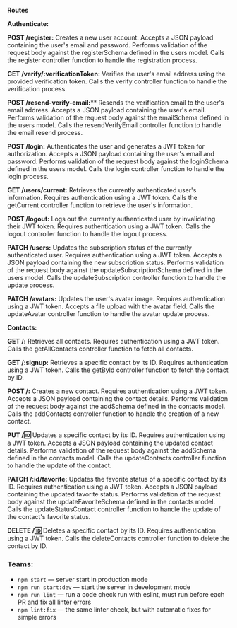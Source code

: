 **Routes<br>**

**Authenticate:<br>**

**POST /register:** Creates a new user account. Accepts a JSON payload containing the user's email and password. Performs validation of the request body against the registerSchema defined in the users model. Calls the register controller function to handle the registration process.

**GET /verify/:verificationToken:** Verifies the user's email address using the provided verification token. Calls the verify controller function to handle the verification process.

**POST /resend-verify-email:**** Resends the verification email to the user's email address. Accepts a JSON payload containing the user's email. Performs validation of the request body against the emailSchema defined in the users model. Calls the resendVerifyEmail controller function to handle the email resend process.

**POST /login:** Authenticates the user and generates a JWT token for authorization. Accepts a JSON payload containing the user's email and password. Performs validation of the request body against the loginSchema defined in the users model. Calls the login controller function to handle the login process.

**GET /users/current:** Retrieves the currently authenticated user's information. Requires authentication using a JWT token. Calls the getCurrent controller function to retrieve the user's information.

**POST /logout:** Logs out the currently authenticated user by invalidating their JWT token. Requires authentication using a JWT token. Calls the logout controller function to handle the logout process.

**PATCH /users:** Updates the subscription status of the currently authenticated user. Requires authentication using a JWT token. Accepts a JSON payload containing the new subscription status. Performs validation of the request body against the updateSubscriptionSchema defined in the users model. Calls the updateSubscription controller function to handle the update process.

**PATCH /avatars:** Updates the user's avatar image. Requires authentication using a JWT token. Accepts a file upload with the avatar field. Calls the updateAvatar controller function to handle the avatar update process.

**Contacts:<br>**

**GET /:** Retrieves all contacts. Requires authentication using a JWT token. Calls the getAllContacts controller function to fetch all contacts.

**GET /:signup:** Retrieves a specific contact by its ID. Requires authentication using a JWT token. Calls the getById controller function to fetch the contact by ID.

**POST /:** Creates a new contact. Requires authentication using a JWT token. Accepts a JSON payload containing the contact details. Performs validation of the request body against the addSchema defined in the contacts model. Calls the addContacts controller function to handle the creation of a new contact.

**PUT /:id:** Updates a specific contact by its ID. Requires authentication using a JWT token. Accepts a JSON payload containing the updated contact details. Performs validation of the request body against the addSchema defined in the contacts model. Calls the updateContacts controller function to handle the update of the contact.

**PATCH /:id/favorite:** Updates the favorite status of a specific contact by its ID. Requires authentication using a JWT token. Accepts a JSON payload containing the updated favorite status. Performs validation of the request body against the updateFavoriteSchema defined in the contacts model. Calls the updateStatusContact controller function to handle the update of the contact's favorite status.

**DELETE /:id:** Deletes a specific contact by its ID. Requires authentication using a JWT token. Calls the deleteContacts controller function to delete the contact by ID.

### Teams:

- `npm start` &mdash; server start in production mode
- `npm run start:dev` &mdash; start the server in development mode
- `npm run lint` &mdash; run a code check run with eslint, must run before each PR and fix all linter errors
- `npm lint:fix` &mdash; the same linter check, but with automatic fixes for simple errors


